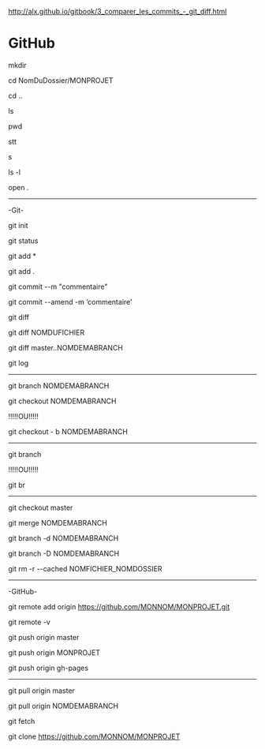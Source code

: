 http://alx.github.io/gitbook/3_comparer_les_commits_-_git_diff.html
# GitHub

mkdir

cd NomDuDossier/MONPROJET

cd ..

ls

pwd

stt

s

ls -l

open .

****************

-Git-

git init

git status

git add *

git add .

git commit --m "commentaire"

git commit --amend -m ‘commentaire’

git diff

git diff NOMDUFICHIER

git diff master..NOMDEMABRANCH

git log

--------------------------

git branch NOMDEMABRANCH

git checkout NOMDEMABRANCH

!!!!!OU!!!!!

git checkout - b NOMDEMABRANCH

--------------------------

git branch

!!!!!OU!!!!!

git br

--------------------------

git checkout master

git merge NOMDEMABRANCH

git branch -d NOMDEMABRANCH

git branch -D NOMDEMABRANCH

git rm -r --cached NOMFICHIER_NOMDOSSIER

****************

-GitHub-

git remote add origin https://github.com/MONNOM/MONPROJET.git

git remote -v

git push origin master

git push origin MONPROJET

git push origin gh-pages

--------------------------

git pull origin master

git pull origin NOMDEMABRANCH

git fetch

git clone https://github.com/MONNOM/MONPROJET
